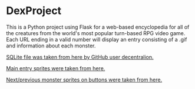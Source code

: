 # DexProject

This is a Python project using Flask for a web-based encyclopedia for all of the creatures from the world's most popular turn-based RPG video game. Each URL ending in a valid number will display an entry consisting of a .gif and information about each monster.

<a href="https://github.com/decentralion/PokemonSQLTutorial/blob/master/pokedex.sqlite">SQLite file was taken from here by GitHub user decentralion.</a>

 <a href="https://pokemon-trainer.com/wiki/sprite-sun-moon-animated/">Main entry sprites were taken from here.</a>

 <a href="https://pokemondb.net/sprites">Next/previous monster sprites on buttons were taken from here.</a>
